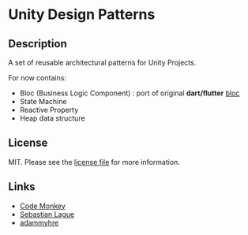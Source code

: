 # Unity Design Patterns

## Description

A set of reusable architectural patterns for Unity Projects.

For now contains:

- Bloc (Business Logic Component) : port of original **dart/flutter** [bloc](https://bloclibrary.dev/)
- State Machine
- Reactive Property 
- Heap data structure

## License

MIT. Please see the [license file](LICENSE) for more information.

## Links

- [Code Monkey](https://unitycodemonkey.com/)
- [Sebastian Lague](https://github.com/SebLague)
- [adammyhre](https://github.com/adammyhre)
